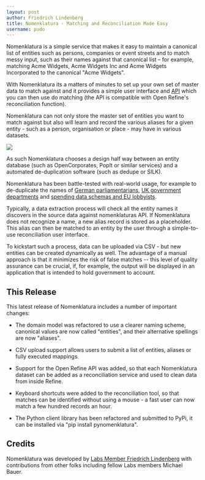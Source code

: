 ```yaml
---
layout: post
author: Friedrich Lindenberg
title: Nomenklatura - Matching and Reconciliation Made Easy
username: pudo
---
```


Nomenklatura is a simple service that makes it easy to maintain a canonical list of entities such as persons, companies or event streets and to match messy input, such as their names against that canonical list &ndash; for example, matching Acme Widgets, Acme Widgets Inc and Acme Widgets Incorporated to the canonical "Acme Widgets".

With Nomenklatura its a matters of minutes to set up your own set of master data to match against and it provides a simple user interface and [API][api] which you can then use do matching (the API is compatible with Open Refine's reconciliation function).

Nomenklatura can not only store the master set of entities you want to match against but also will learn and record the various aliases for a given entity - such as a person, organisation or place - may have in various datasets.

[api]: http://nomenklatura.okfnlabs.org/about

<a href="http://nomenklatura.okfnlabs.org/"><img src="http://i.imgur.com/h9411NU.jpg" /></a>

As such Nomenklatura chooses a design half way between an entity database (such as OpenCorporates, PopIt or similar services) and a automated de-duplication software (such as dedupe or SILK).

Nomenklatura has been battle-tested with real-world usage, for example to de-duplicate the names of [German parliamentarians](http://nomenklatura.okfnlabs.org/offenesparlament), [UK government departments](http://nomenklatura.okfnlabs.org/uk25k-departments) and [spending data schemas and EU lobbyists](http://nomenklatura.okfnlabs.org/openinterests-entities).

Typically, a data extraction process will check all the entity names it discovers in the source data against nomenklaturas API. If Nomenklatura does not recognize a name, a new alias record is stored as a placeholder. This alias can then be matched to an entity by the user through a simple-to-use reconciliation user interface.

To kickstart such a process, data can be uploaded via CSV - but new entities can be created dynamically as well. The advantage of a manual approach is that it minimizes the risk of false matches -- this level of quality assurance can be crucial, if, for example, the output will be displayed in an application that is intended to hold government to account. 

## This Release

This latest release of Nomenklatura includes a number of important changes: 

* The domain model was refactored to use a clearer naming scheme, canonical values are now called "entities", and their alternative spellings are now "aliases".

* CSV upload support allows users to submit a list of entities, aliases or fully executed mappings. 

* Support for the Open Refine API was added, so that each Nomenklatura dataset can be added as a reconciliation service and used to clean data from inside Refine.

* Keyboard shortcuts were added to the reconciliation tool, so that matches can be identified without using a mouse - a fast user can now match a few hundred records an hour.

* The Python client library has been refactored and submitted to PyPi, it can be installed via "pip install pynomenklatura". 

## Credits

Nomenklatura was developed by [Labs Member Friedrich Lindenberg](/members/) with contributions from other folks including fellow Labs members Michael Bauer.

